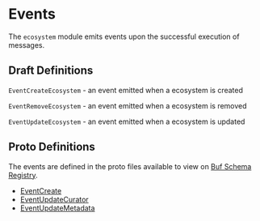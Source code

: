 # Events

The `ecosystem` module emits events upon the successful execution of messages.

## Draft Definitions

`EventCreateEcosystem` - an event emitted when a ecosystem is created

`EventRemoveEcosystem` - an event emitted when a ecosystem is removed

`EventUpdateEcosystem` - an event emitted when a ecosystem is updated

## Proto Definitions

The events are defined in the proto files available to view on [Buf Schema Registry](https://buf.build/chora/geonode).

<!-- listed alphabetically -->

- [EventCreate](https://buf.build/chora/geonode/docs/main:chora.geonode.v1#chora.geonode.v1.EventCreate)
- [EventUpdateCurator](https://buf.build/chora/geonode/docs/main:chora.geonode.v1#chora.geonode.v1.EventUpdateCurator)
- [EventUpdateMetadata](https://buf.build/chora/geonode/docs/main:chora.geonode.v1#chora.geonode.v1.EventUpdateMetadata)
